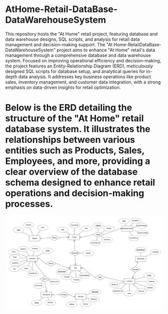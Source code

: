 # AtHome-Retail-DataBase-DataWarehouseSystem
This repository hosts the "At Home" retail project, featuring database and data warehouse designs, SQL scripts, and analysis for retail data management and decision-making support.
The "At Home-RetailDataBase-DataWarehouseSystem" project aims to enhance "At Home" retail's data management through a comprehensive database and data warehouse system. Focused on improving operational efficiency and decision-making, the project features an Entity-Relationship Diagram (ERD), meticulously designed SQL scripts for database setup, and analytical queries for in-depth data analysis. It addresses key business operations like product sales, inventory management, and customer data integration, with a strong emphasis on data-driven insights for retail optimization.
# Below is the ERD detailing the structure of the "At Home" retail database system. It illustrates the relationships between various entities such as Products, Sales, Employees, and more, providing a clear overview of the database schema designed to enhance retail operations and decision-making processes.
![ERD for At Home Retail Database](https://github.com/RazanHussien/AtHome-Retail-DataBase-DataWarehouseSystem/blob/main/ERD.png?raw=true)

